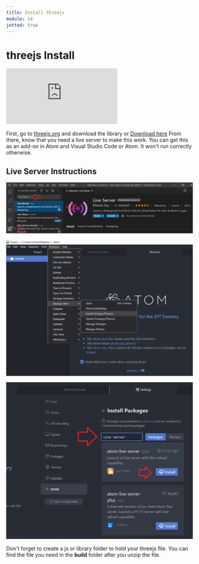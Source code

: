 ```yaml
---
title: Install threejs
module: 14
jotted: true
---
```


# threejs Install


<div class="embed-responsive embed-responsive-16by9"><iframe class="embed-responsive-item" src="https://www.youtube.com/embed/y2VpUOb9vTc" frameborder="0" allowfullscreen></iframe></div>


First, go to <a href="https://threejs.org/" target="_new">threejs.org</a> and download the library or <a href="https://github.com/mrdoob/three.js/archive/master.zip" target="_new">Download here</a>  From there, know that you need a live server to make this work. You can get this as an add-on in Atom and Visual Studio Code or Atom.  It won't run correctly otherwise.

## Live Server Instructions

![Live Server](../imgs/LiveServerVSCode.png "Live Server VS Code")

![Live Server](../imgs/LiveServerAtom1.png "Live Server Atom Search")

![Live Server](../imgs/LiveServerAtom2.png "Live Server Atom Install")

Don't forget to create a js or library folder to hold your threejs file.  You can find the file you need in the **build** folder after you unzip the file.